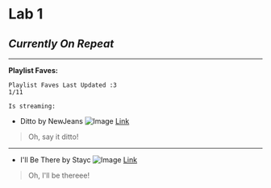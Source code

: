 # **Lab 1**

## *Currently On Repeat*
---
**Playlist Faves:**
```
Playlist Faves Last Updated :3
1/11
```
`Is streaming:`
* Ditto by NewJeans
![Image](https://cdn.vox-cdn.com/thumbor/qXDHOq7dMHWm52TqLWcpj2F4n5s=/0x0:1280x720/1200x800/filters:focal(466x34:670x238)/cdn.vox-cdn.com/uploads/chorus_image/image/70892948/Ditto_Number_1.0.png)
[Link](https://www.youtube.com/watch?v=-g9I2neQR7w)
> Oh, say it ditto!
---
* I'll Be There by Stayc
![Image](https://i.pinimg.com/564x/53/65/42/53654265d8cd90af50bca9350361e18d.jpg)
[Link](https://www.youtube.com/watch?v=FZuFxUrcw7Y)
> Oh, I'll be thereee!



